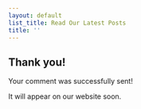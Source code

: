 ```yaml
---
layout: default
list_title: Read Our Latest Posts
title: ''
---
```


## Thank you!

Your comment was successfully sent!

It will appear on our website soon.
